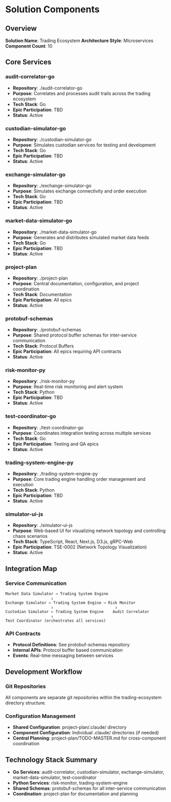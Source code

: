 # Solution Components

## Overview
**Solution Name**: Trading Ecosystem
**Architecture Style**: Microservices
**Component Count**: 10

## Core Services

### audit-correlator-go
- **Repository**: ./audit-correlator-go
- **Purpose**: Correlates and processes audit trails across the trading ecosystem
- **Tech Stack**: Go
- **Epic Participation**: TBD
- **Status**: Active

### custodian-simulator-go
- **Repository**: ./custodian-simulator-go
- **Purpose**: Simulates custodian services for testing and development
- **Tech Stack**: Go
- **Epic Participation**: TBD
- **Status**: Active

### exchange-simulator-go
- **Repository**: ./exchange-simulator-go
- **Purpose**: Simulates exchange connectivity and order execution
- **Tech Stack**: Go
- **Epic Participation**: TBD
- **Status**: Active

### market-data-simulator-go
- **Repository**: ./market-data-simulator-go
- **Purpose**: Generates and distributes simulated market data feeds
- **Tech Stack**: Go
- **Epic Participation**: TBD
- **Status**: Active

### project-plan
- **Repository**: ./project-plan
- **Purpose**: Central documentation, configuration, and project coordination
- **Tech Stack**: Documentation
- **Epic Participation**: All epics
- **Status**: Active

### protobuf-schemas
- **Repository**: ./protobuf-schemas
- **Purpose**: Shared protocol buffer schemas for inter-service communication
- **Tech Stack**: Protocol Buffers
- **Epic Participation**: All epics requiring API contracts
- **Status**: Active

### risk-monitor-py
- **Repository**: ./risk-monitor-py
- **Purpose**: Real-time risk monitoring and alert system
- **Tech Stack**: Python
- **Epic Participation**: TBD
- **Status**: Active

### test-coordinator-go
- **Repository**: ./test-coordinator-go
- **Purpose**: Coordinates integration testing across multiple services
- **Tech Stack**: Go
- **Epic Participation**: Testing and QA epics
- **Status**: Active

### trading-system-engine-py
- **Repository**: ./trading-system-engine-py
- **Purpose**: Core trading engine handling order management and execution
- **Tech Stack**: Python
- **Epic Participation**: TBD
- **Status**: Active

### simulator-ui-js
- **Repository**: ./simulator-ui-js
- **Purpose**: Web-based UI for visualizing network topology and controlling chaos scenarios
- **Tech Stack**: TypeScript, React, Next.js, D3.js, gRPC-Web
- **Epic Participation**: TSE-0002 (Network Topology Visualization)
- **Status**: Active

## Integration Map

### Service Communication
```
Market Data Simulator → Trading System Engine
                    ↓
Exchange Simulator ← Trading System Engine → Risk Monitor
                    ↓                           ↓
Custodian Simulator ← Trading System Engine    Audit Correlator
                    ↓
Test Coordinator (orchestrates all services)
```

### API Contracts
- **Protocol Definitions**: See protobuf-schemas repository
- **Internal APIs**: Protocol buffer based communication
- **Events**: Real-time messaging between services

## Development Workflow

### Git Repositories
All components are separate git repositories within the trading-ecosystem directory structure.

### Configuration Management
- **Shared Configuration**: project-plan/.claude/ directory
- **Component Configuration**: Individual .claude/ directories (if needed)
- **Central Planning**: project-plan/TODO-MASTER.md for cross-component coordination

## Technology Stack Summary

- **Go Services**: audit-correlator, custodian-simulator, exchange-simulator, market-data-simulator, test-coordinator
- **Python Services**: risk-monitor, trading-system-engine
- **Shared Schemas**: protobuf-schemas for all inter-service communication
- **Coordination**: project-plan for documentation and planning